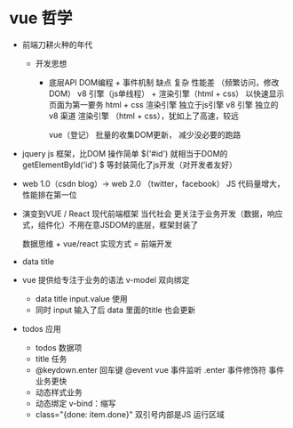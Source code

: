 # vue 哲学

- 前端刀耕火种的年代
  - 开发思想
    - 底层API DOM编程 + 事件机制
      缺点 复杂 
      性能差 （频繁访问，修改DOM）
      v8 引擎（js单线程） + 渲染引擎（html + css）
      以快速显示页面为第一要务 html + css 渲染引擎 独立于js引擎
      v8 引擎 独立的 v8 渠道 渲染引擎 （html + css），犹如上了高速，较远

      vue（登记） 批量的收集DOM更新， 减少没必要的跑路

- jquery 
  js 框架，比DOM 操作简单 
  $('#id') 就相当于DOM的getElementById('id')
  $ 等封装简化了js开发（对开发者友好）

- web 1.0（csdn blog）-> web 2.0 （twitter，facebook）
  JS 代码量增大，性能排在第一位
  
- 演变到VUE / React 现代前端框架 当代社会
  更关注于业务开发（数据，响应式，组件化）不用在意JSDOM的底层，框架封装了

  数据思维 + vue/react 实现方式 = 前端开发

- data title
- vue 提供给专注于业务的语法 v-model 双向绑定
  - data title input.value 使用
  - 同时 input 输入了后 data 里面的title 也会更新

- todos 应用
  - todos 数据项
  - title 任务
  - @keydown.enter 回车键  @event vue 事件监听
    .enter 事件修饰符 事件业务更快
  - 动态样式业务
  - 动态绑定 v-bind：缩写
  - class="{done: item.done}" 双引号内部是JS 运行区域
     